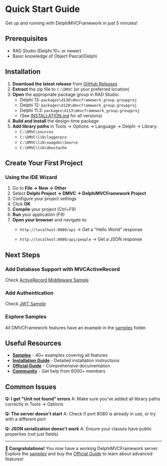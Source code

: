 # Quick Start Guide

Get up and running with DelphiMVCFramework in just 5 minutes!

## Prerequisites

- RAD Studio (Delphi 10+ or newer)
- Basic knowledge of Object Pascal/Delphi

## Installation

1. **Download the latest release** from [GitHub Releases](https://github.com/danieleteti/delphimvcframework/releases/latest)
2. **Extract** the zip file to `C:\DMVC` (or your preferred location)
3. **Open** the appropriate package group in RAD Studio:
   - Delphi 13: `packages\d130\dmvcframework_group.groupproj`
   - Delphi 12: `packages\d120\dmvcframework_group.groupproj`
   - Delphi 11.3: `packages\d113\dmvcframework_group.groupproj`
   - (See [INSTALLATION.md](INSTALLATION.md) for all versions)
4. **Build and Install** the design-time package
5. **Add library paths** in Tools → Options → Language → Delphi → Library:
   - `C:\DMVC\sources`
   - `C:\DMVC\lib\loggerpro`
   - `C:\DMVC\lib\swagdoc\Source`
   - `C:\DMVC\lib\dmustache`

## Create Your First Project

### Using the IDE Wizard

1. Go to **File → New → Other**
1. Select **Delphi Project → DMVC → DelphiMVCFramework Project**
1. Configure your project settings
1. Click **OK**
1. **Compile** your project (Ctrl+F9)
1. **Run** your application (F9)
1. **Open your browser** and navigate to:
    - `http://localhost:8080/api` → Get a "Hello World" response

   - `http://localhost:8080/api/people` → Get a JSON response

## Next Steps

### Add Database Support with MVCActiveRecord

Check [ActiveRecord Middleware Sample](https://github.com/danieleteti/delphimvcframework/tree/master/samples/middleware_activerecord)

### Add Authentication

Check [JWT Sample](https://github.com/danieleteti/delphimvcframework/tree/master/samples/jsonwebtoken_livevaliditywindow)

### Explore Samples
All DMVCFramework features have an example in the [samples](https://github.com/danieleteti/delphimvcframework/tree/master/samples) folder.

## Useful Resources

- **[Samples](SAMPLES.md)** - 40+ examples covering all features
- **[Installation Guide](INSTALLATION.md)** - Detailed installation instructions
- **[Official Guide](http://www.danieleteti.it/books/)** - Comprehensive documentation
- **[Community](https://www.facebook.com/groups/delphimvcframework)** - Get help from 6000+ members

## Common Issues

**Q: I get "Unit not found" errors**
A: Make sure you've added all library paths correctly in Tools → Options

**Q: The server doesn't start**
A: Check if port 8080 is already in use, or try with a different port

**Q: JSON serialization doesn't work**
A: Ensure your classes have public properties (not just fields)

---

**🎉 Congratulations!** You now have a working DelphiMVCFramework server. Explore the [samples](https://github.com/danieleteti/delphimvcframework/tree/master/samples) and buy the [Official Guide](https://leanpub.com/delphimvcframework) to learn about advanced features!